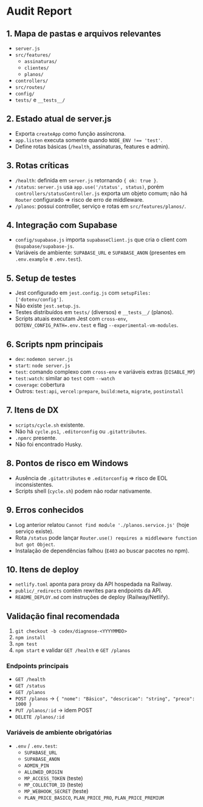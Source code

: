# Audit Report

## 1. Mapa de pastas e arquivos relevantes
- `server.js`
- `src/features/`
  - `assinaturas/`
  - `clientes/`
  - `planos/`
- `controllers/`
- `src/routes/`
- `config/`
- `tests/` e `__tests__/`

## 2. Estado atual de server.js
- Exporta `createApp` como função assíncrona.
- `app.listen` executa somente quando `NODE_ENV !== 'test'`.
- Define rotas básicas (`/health`, assinaturas, features e admin).

## 3. Rotas críticas
- `/health`: definida em `server.js` retornando `{ ok: true }`.
- `/status`: `server.js` usa `app.use('/status', status)`, porém `controllers/statusController.js` exporta um objeto comum; não há `Router` configurado ⇒ risco de erro de middleware.
- `/planos`: possui controller, serviço e rotas em `src/features/planos/`.

## 4. Integração com Supabase
- `config/supabase.js` importa `supabaseClient.js` que cria o client com `@supabase/supabase-js`.
- Variáveis de ambiente: `SUPABASE_URL` e `SUPABASE_ANON` (presentes em `.env.example` e `.env.test`).

## 5. Setup de testes
- Jest configurado em `jest.config.js` com `setupFiles: ['dotenv/config']`.
- Não existe `jest.setup.js`.
- Testes distribuídos em `tests/` (diversos) e `__tests__/` (planos).
- Scripts atuais executam Jest com `cross-env`, `DOTENV_CONFIG_PATH=.env.test` e flag `--experimental-vm-modules`.

## 6. Scripts npm principais
- `dev`: `nodemon server.js`
- `start`: `node server.js`
- `test`: comando complexo com `cross-env` e variáveis extras (`DISABLE_MP`)
- `test:watch`: similar ao `test` com `--watch`
- `coverage`: cobertura
- Outros: `test:api`, `vercel:prepare`, `build:meta`, `migrate`, `postinstall`

## 7. Itens de DX
- `scripts/cycle.sh` existente.
- Não há `cycle.ps1`, `.editorconfig` ou `.gitattributes`.
- `.npmrc` presente.
- Não foi encontrado Husky.

## 8. Pontos de risco em Windows
- Ausência de `.gitattributes` e `.editorconfig` ⇒ risco de EOL inconsistentes.
- Scripts shell (`cycle.sh`) podem não rodar nativamente.

## 9. Erros conhecidos
- Log anterior relatou `Cannot find module './planos.service.js'` (hoje serviço existe).
- Rota `/status` pode lançar `Router.use() requires a middleware function but got Object`.
- Instalação de dependências falhou (`E403` ao buscar pacotes no npm).

## 10. Itens de deploy
- `netlify.toml` aponta para proxy da API hospedada na Railway.
- `public/_redirects` contém rewrites para endpoints da API.
- `README_DEPLOY.md` com instruções de deploy (Railway/Netlify).

## Validação final recomendada
1. `git checkout -b codex/diagnose-<YYYYMMDD>`
2. `npm install`
3. `npm test`
4. `npm start` e validar `GET /health` e `GET /planos`

### Endpoints principais
- `GET /health`
- `GET /status`
- `GET /planos`
- `POST /planos` → `{ "nome": "Básico", "descricao": "string", "preco": 1000 }`
- `PUT /planos/:id` → idem POST
- `DELETE /planos/:id`

### Variáveis de ambiente obrigatórias
- `.env` / `.env.test`:
  - `SUPABASE_URL`
  - `SUPABASE_ANON`
  - `ADMIN_PIN`
  - `ALLOWED_ORIGIN`
  - `MP_ACCESS_TOKEN` (teste)
  - `MP_COLLECTOR_ID` (teste)
  - `MP_WEBHOOK_SECRET` (teste)
  - `PLAN_PRICE_BASICO`, `PLAN_PRICE_PRO`, `PLAN_PRICE_PREMIUM`

